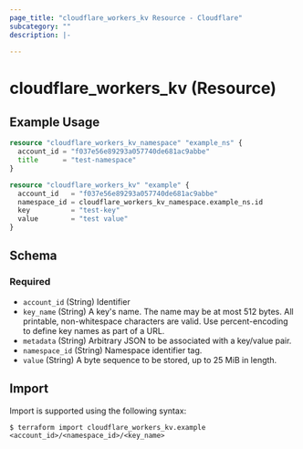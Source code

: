 ```yaml
---
page_title: "cloudflare_workers_kv Resource - Cloudflare"
subcategory: ""
description: |-
  
---
```


# cloudflare_workers_kv (Resource)



## Example Usage

```terraform
resource "cloudflare_workers_kv_namespace" "example_ns" {
  account_id = "f037e56e89293a057740de681ac9abbe"
  title      = "test-namespace"
}

resource "cloudflare_workers_kv" "example" {
  account_id   = "f037e56e89293a057740de681ac9abbe"
  namespace_id = cloudflare_workers_kv_namespace.example_ns.id
  key          = "test-key"
  value        = "test value"
}
```
<!-- schema generated by tfplugindocs -->
## Schema

### Required

- `account_id` (String) Identifier
- `key_name` (String) A key's name. The name may be at most 512 bytes. All printable, non-whitespace characters are valid. Use percent-encoding to define key names as part of a URL.
- `metadata` (String) Arbitrary JSON to be associated with a key/value pair.
- `namespace_id` (String) Namespace identifier tag.
- `value` (String) A byte sequence to be stored, up to 25 MiB in length.

## Import

Import is supported using the following syntax:

```shell
$ terraform import cloudflare_workers_kv.example <account_id>/<namespace_id>/<key_name>
```
